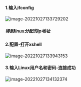 #### 1.输入ifconfig

![image-20221027133729202](https://manv-typora.oss-cn-hangzhou.aliyuncs.com/typora-imgimage-20221027133729202.png)

##### 得到linux分配的ip地址

#### 2.配置-打开xshell

![image-20221027133943153](https://manv-typora.oss-cn-hangzhou.aliyuncs.com/typora-imgimage-20221027133943153.png)

#### 3.输入Linux用户名和密码-连接成功

![image-20221027134132374](https://manv-typora.oss-cn-hangzhou.aliyuncs.com/typora-imgimage-20221027134132374.png)